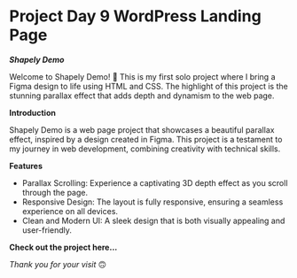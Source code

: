 # Project Day 9  WordPress Landing Page 

**_Shapely Demo_**

Welcome to Shapely Demo! 🎉 This is my first solo project where I bring a Figma design to life using HTML and CSS. The highlight of this project is the stunning parallax effect that adds depth and dynamism to the web page.


**Introduction**

Shapely Demo is a web page project that showcases a beautiful parallax effect, inspired by a design created in Figma. This project is a testament to my journey in web development, combining creativity with technical skills.

**Features**
- Parallax Scrolling: Experience a captivating 3D depth effect as you scroll through the page.
- Responsive Design: The layout is fully responsive, ensuring a seamless experience on all devices.
- Clean and Modern UI: A sleek design that is both visually appealing and user-friendly.


**Check out the project here...**



_Thank you for your visit_ 🙃 